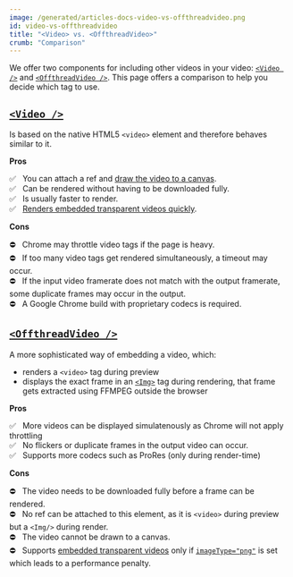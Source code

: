 ```yaml
---
image: /generated/articles-docs-video-vs-offthreadvideo.png
id: video-vs-offthreadvideo
title: "<Video> vs. <OffthreadVideo>"
crumb: "Comparison"
---
```


We offer two components for including other videos in your video: [`<Video />`](/docs/video) and [`<OffthreadVideo />`](/docs/offthreadvideo).
This page offers a comparison to help you decide which tag to use.

## [`<Video />`](/docs/video)

Is based on the native HTML5 `<video>` element and therefore behaves similar to it.

**Pros**

✅ &nbsp; You can attach a ref and [draw the video to a canvas](/docs/video-manipulation).  
✅ &nbsp; Can be rendered without having to be downloaded fully.  
✅ &nbsp; Is usually faster to render.  
✅ &nbsp; [Renders embedded transparent videos quickly](/docs/transparent-videos).

**Cons**

⛔ &nbsp; Chrome may throttle video tags if the page is heavy.  
⛔ &nbsp; If too many video tags get rendered simultaneously, a timeout may occur.  
⛔ &nbsp; If the input video framerate does not match with the output framerate, some duplicate frames may occur in the output.  
⛔ &nbsp; A Google Chrome build with proprietary codecs is required.

## [`<OffthreadVideo />`](/docs/offthreadvideo)

A more sophisticated way of embedding a video, which:

- renders a `<video>` tag during preview
- displays the exact frame in an [`<Img>`](/docs/img) tag during rendering, that frame gets extracted using FFMPEG outside the browser

**Pros**

✅ &nbsp; More videos can be displayed simulatenously as Chrome will not apply throttling  
✅ &nbsp; No flickers or duplicate frames in the output video can occur.  
✅ &nbsp; Supports more codecs such as ProRes (only during render-time)

**Cons**

⛔ &nbsp; The video needs to be downloaded fully before a frame can be rendered.  
⛔ &nbsp; No ref can be attached to this element, as it is `<video>` during preview but a `<Img/>` during render.  
⛔ &nbsp; The video cannot be drawn to a canvas.  
⛔ &nbsp; Supports [embedded transparent videos](/docs/transparent-videos) only if [`imageType="png"`](/docs/offthreadvideo#imageformat) is set which leads to a performance penalty.
